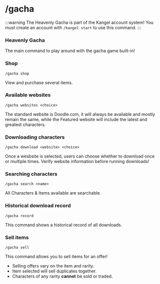 # /gacha

:::warning
The Heavenly Gacha is part of the Kangel account system! You must create an account with `/kangel start` to use this command.
:::

### Heavenly Gacha
The main command to play around with the gacha game built-in!

### Shop
`/gacha shop`

View and purchase several items.

### Available websites
`/gacha websites <choice>`

The standard website is Doodle.com, it will always be available and mostly remain the same, while the Featured website will include the latest and greatest characters.

### Downloading characters
`/gacha download <website> <choice>`

Once a wesbsite is selected, users can choose whether to download once or multiple times. Verify website information before running downloads!

### Searching characters
`/gacha search <name>`

All Characters & Items available are searchable.

### Historical download record
`/gacha record`

This command shows a historical record of all downloads.

### Sell items
`/gacha sell`

This command allows you to sell items for an offer! 
- Selling offers vary on the item and rarity.
- Item selected will sell duplicates together.
- Characters of any rarity **cannot** be sold or traded.
